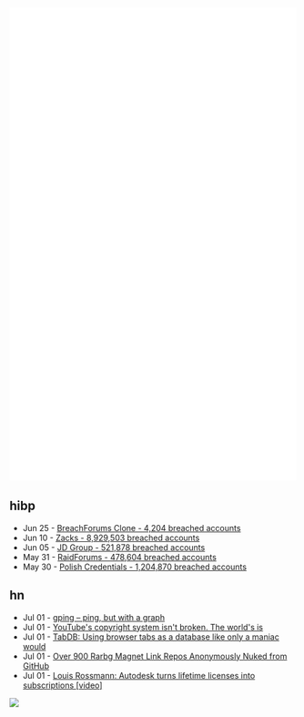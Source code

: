 ![Metrics](https://raw.githubusercontent.com/phixion/phixion/master/metrics.svg)

## hibp

<!--
for https://github.com/phixion/phixion/blob/main/.github/workflows/feeds.yml
-->
<!--START_SECTION:haveibeenpwnd-->
- Jun 25 - [BreachForums Clone - 4,204 breached accounts](https://haveibeenpwned.com/PwnedWebsites#BreachForumsClone)
- Jun 10 - [Zacks - 8,929,503 breached accounts](https://haveibeenpwned.com/PwnedWebsites#Zacks)
- Jun 05 - [JD Group - 521,878 breached accounts](https://haveibeenpwned.com/PwnedWebsites#JDGroup)
- May 31 - [RaidForums - 478,604 breached accounts](https://haveibeenpwned.com/PwnedWebsites#RaidForums)
- May 30 - [Polish Credentials - 1,204,870 breached accounts](https://haveibeenpwned.com/PwnedWebsites#PolishCredentials)
<!--END_SECTION:haveibeenpwnd-->

## hn

<!--
for https://github.com/phixion/phixion/blob/main/.github/workflows/feeds.yml
-->
<!--START_SECTION:hn-->
- Jul 01 - [gping – ping, but with a graph](https://github.com/orf/gping)
- Jul 01 - [YouTube's copyright system isn't broken. The world's is](https://www.youtube.com/watch?v=1Jwo5qc78QU)
- Jul 01 - [TabDB: Using browser tabs as a database like only a maniac would](https://github.com/kkuchta/tabdb)
- Jul 01 - [Over 900 Rarbg Magnet Link Repos Anonymously Nuked from GitHub](https://torrentfreak.com/over-900-rarbg-magnet-link-repos-anonymously-nuked-from-github-230701/)
- Jul 01 - [Louis Rossmann: Autodesk turns lifetime licenses into subscriptions [video]](https://www.youtube.com/watch?v=OHY9K8X45XA)
<!--END_SECTION:hn-->

<!--
for https://yhype.me
-->
![](https://hit.yhype.me/github/profile?user_id=13013670)
